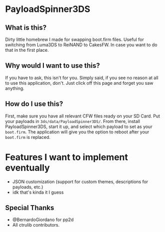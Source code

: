 # PayloadSpinner3DS

## What is this?
Dirty little homebrew I made for swapping boot.firm files.  Useful for switching from Luma3DS to ReiNAND to CakesFW.  In case you want to do that in the first place.  

## Why would I want to use this?
If you have to ask, this isn't for you.  Simply said, if you see no reason at all to use this application, don't.  Just click off this page and forget you saw anything.

## How do I use this?
First, make sure you have all relevant CFW files ready on your SD Card.  Put your payloads in `3ds/data/PayloadSpinner3DS/`.  From there, install PayloadSpinner3DS, start it up, and select which payload to set as your `boot.firm`.  The application will give you the option to reboot after your `boot.firm` is replaced.

# Features I want to implement eventually
 - JSON customization (support for custom themes, descriptions for payloads, etc.)
 - idk that's kinda it I guess

## Special Thanks
 - @BernardoGiordano for pp2d
 - All ctrulib contributors.